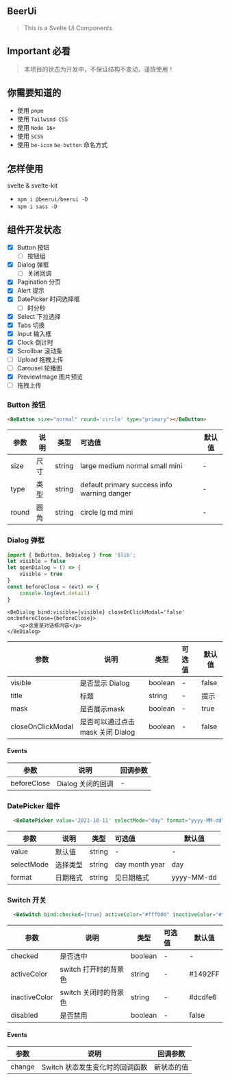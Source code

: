 ## BeerUi
> This is a Svelte Ui Components

## Important 必看
> 本项目的状态为开发中，不保证结构不变动，谨慎使用！

## 你需要知道的
- 使用 `pnpm`
- 使用 `Tailwind CSS`
- 使用 `Node 16+`
- 使用 `SCSS`
- 使用 `be-icon` `be-button` 命名方式

## 怎样使用
svelte & svelte-kit

- `npm i @beerui/beerui -D`
- `npm i sass -D`

## 组件开发状态
- [x] Button 按钮
  - [ ] 按钮组 
- [x] Dialog 弹框
    - [ ] 关闭回调
- [x] Pagination 分页
- [x] Alert 提示
- [x] DatePicker 时间选择框
    - [ ] 时分秒
- [x] Select 下拉选择
- [x] Tabs 切换
- [x] Input 输入框
- [x] Clock 倒计时
- [x] Scrollbar 滚动条
- [ ] Upload 拖拽上传
- [ ] Carousel 轮播图
- [x] PreviewImage 图片预览
- [ ] 拖拽上传

### Button 按钮

```html
<BeButton size="normal" round='circle' type="primary"></BeButton>
```


| 参数    | 说明    | 类型     | 可选值                                          | 默认值   |
|-------|-------|--------|:---------------------------------------------|-------|
| size  | 尺寸    | string | large medium normal small mini               | -     |
| type  | 类型    | string | default primary success info warning danger  | -     |
| round | 圆角    | string | circle lg md mini                            | -     |


### Dialog 弹框

```javascript
import { BeButton, BeDialog } from '$lib';
let visible = false
let openDialog = () => {
	visible = true
}
const beforeClose = (evt) => {
	console.log(evt.detail)
}
```
```sveltehtml
<BeDialog bind:visible={visible} closeOnClickModal='false' on:beforeClose={beforeClose}>
	<p>这里是对话框内容</p>
</BeDialog>
```

| 参数                | 说明                      | 类型      | 可选值 | 默认值   |
|-------------------|-------------------------|---------|:----|-------|
| visible           | 是否显示 Dialog             | boolean | -   | false |
| title             | 标题                      | string  | -   | 提示    |
| mask              | 是否展示mask                | boolean | -   | true  |
| closeOnClickModal | 是否可以通过点击 mask 关闭 Dialog | boolean | -   | false |

#### Events

| 参数          | 说明           | 回调参数 |
|-------------|--------------|------|
| beforeClose | Dialog 关闭的回调 | -    |

### DatePicker 组件

```html
  <BeDatePicker value='2021-10-11' selectMode="day" format="yyyy-MM-dd"/>
```


| 参数         | 说明   | 类型     | 可选值            | 默认值        |
|------------|------|--------|:---------------|------------|
| value      | 默认值  | string | -              | -          |
| selectMode | 选择类型 | string | day month year | day        |
| format     | 日期格式 | string | 见日期格式          | yyyy-MM-dd |


### Switch 开关

```html
  <BeSwitch bind:checked={true} activeColor="#fff000" inactiveColor="#fff000" disabled={false}/>
```

| 参数            | 说明             | 类型      | 可选值 | 默认值     |
|---------------|----------------|---------|:----|---------|
| checked       | 是否选中           | boolean | -   | -       |
| activeColor   | switch 打开时的背景色 | string  | -   | #1492FF |
| inactiveColor | switch 关闭时的背景色 | string  | -   | #dcdfe6 |
| disabled      | 是否禁用           | boolean | -   | false   |

#### Events

| 参数     | 说明                  | 回调参数   |
|--------|---------------------|--------|
| change | Switch 状态发生变化时的回调函数 | 	新状态的值 |
